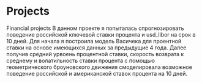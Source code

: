 # Projects
Financial projects 
В данном проекте я попыталась спрогнозировать поведение российской ключевой ставки процента и usd_libor на срок в 10 дней. 
Для начала я построила модель Васичека для проентной ставки на основе имеющихся данных за предыдущие 4 года. 
Далее получив средний урвоень процентной ставки, скорость возврата к среднему и волатильность ставки процента с помощью 
геометрического броуновского движения смоделировала возможное поведение российской и американской ставок процента на 10 дней.
